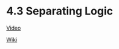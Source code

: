 # 4.3 Separating Logic

[Video](https://www.youtube.com/watch?v=zG-v7-1FN-U&list=PLqCJpWy5FohcehaXlCIt8sVBHBFFRVWsx&index=9)

[Wiki](http://wiki.planetchili.net/index.php?title=Beginner_C%2B%2B_Game_Programming_Tutorial_4)